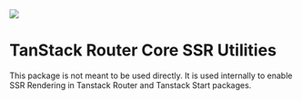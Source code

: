 <img src="https://static.scarf.sh/a.png?x-pxid=d988eb79-b0fc-4a2b-8514-6a1ab932d188" />

# TanStack Router Core SSR Utilities

This package is not meant to be used directly. It is used internally to enable SSR Rendering in Tanstack Router and Tanstack Start packages.
